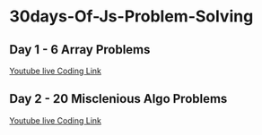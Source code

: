 # 30days-Of-Js-Problem-Solving

## Day 1 - 6 Array Problems

[Youtube live Coding Link](https://www.youtube.com/watch?v=R3NOxN_1y1A)

## Day 2 - 20 Misclenious Algo Problems

[Youtube live Coding Link](https://www.youtube.com/watch?v=R3NOxN_1y1A)


